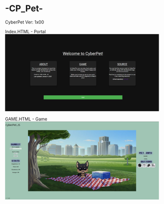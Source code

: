 # -CP_Pet-

CyberPet Ver: 1x00

Index.HTML - Portal
![Portal Page](pngs/index.png)


GAME.HTML - Game
![Game Page](pngs/game.jpg)
